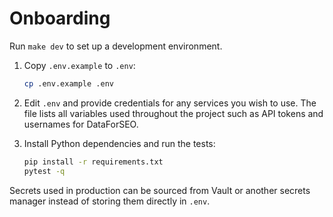 # Onboarding

Run `make dev` to set up a development environment.

1. Copy `.env.example` to `.env`:

   ```bash
   cp .env.example .env
   ```

2. Edit `.env` and provide credentials for any services you wish to use. The
   file lists all variables used throughout the project such as API tokens and
   usernames for DataForSEO.

3. Install Python dependencies and run the tests:

   ```bash
   pip install -r requirements.txt
   pytest -q
   ```

Secrets used in production can be sourced from Vault or another secrets manager
instead of storing them directly in `.env`.
